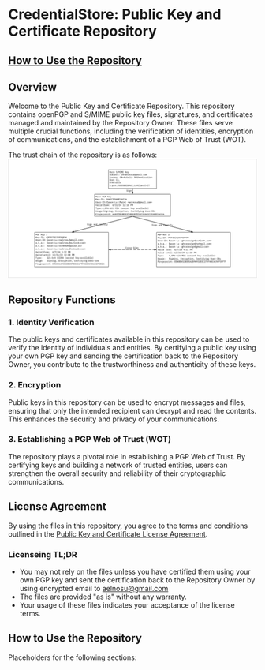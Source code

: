 # CredentialStore: Public Key and Certificate Repository

## [How to Use the Repository](#how-to-use-the-repository-1)

## Overview

Welcome to the Public Key and Certificate Repository. This repository contains openPGP and S/MIME public key files, signatures, and certificates managed and maintained by the Repository Owner. These files serve multiple crucial functions, including the verification of identities, encryption of communications, and the establishment of a PGP Web of Trust (WOT).

The trust chain of the repository is as follows:
![Trust Chain](Key_Topology.svg)

## Repository Functions

### 1. Identity Verification

The public keys and certificates available in this repository can be used to verify the identity of individuals and entities. By certifying a public key using your own PGP key and sending the certification back to the Repository Owner, you contribute to the trustworthiness and authenticity of these keys.

### 2. Encryption

Public keys in this repository can be used to encrypt messages and files, ensuring that only the intended recipient can decrypt and read the contents. This enhances the security and privacy of your communications.

### 3. Establishing a PGP Web of Trust (WOT)

The repository plays a pivotal role in establishing a PGP Web of Trust. By certifying keys and building a network of trusted entities, users can strengthen the overall security and reliability of their cryptographic communications.

## License Agreement

By using the files in this repository, you agree to the terms and conditions outlined in the [Public Key and Certificate License Agreement](LICENSE).

### Licenseing TL;DR

- You may not rely on the files unless you have certified them using your own PGP key and sent the certification back to the Repository Owner by using encrypted email to aelnosu@gmail.com
- The files are provided "as is" without any warranty.
- Your usage of these files indicates your acceptance of the license terms.

## How to Use the Repository

Placeholders for the following sections: